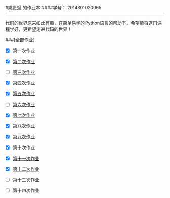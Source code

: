 #姚贵斌 的作业本
####学号： 2014301020066

---
代码的世界原来如此有趣，在简单易学的Python语言的帮助下，希望能将这门课程学好，更希望走进代码的世界！

###[全部作业]

- [x] [第一次作业](https://github.com/Guibeen/compuational_physics_N2014301020066/blob/master/%E7%AC%AC%E4%B8%80%E6%AC%A1%E4%BD%9C%E4%B8%9A.md)

- [x] [第二次作业](https://github.com/Guibeen/compuational_physics_N2014301020066/blob/master/Exercises/Exercise02.md)

- [ ] [第三次作业](https://github.com/Guibeen/compuational_physics_N2014301020066/blob/master/Exercises/Exercise03.md)

- [x] [第四次作业](https://www.zybuluo.com/Guibeen/note/525729) 

- [x] [第五次作业](https://www.zybuluo.com/Guibeen/note/507130)

- [ ] [第六次作业](https://github.com/Guibeen/compuational_physics_N2014301020066/blob/master/Exercises/Exercise06.md)

- [x] [第七次作业](https://github.com/Guibeen/compuational_physics_N2014301020066/blob/master/Exercises/Exercise07.md)

- [x] [第八次作业](https://github.com/Guibeen/compuational_physics_N2014301020066/blob/master/Exercises/Exercise08.md)

- [x] [第九次作业](https://github.com/Guibeen/compuational_physics_N2014301020066/blob/master/Exercises/Exercise09.md)

- [x] [第十次作业](https://www.zybuluo.com/Guibeen/note/548615)

- [x] [第十一次作业](https://www.zybuluo.com/Guibeen/note/586905)

- [x] [第十二次作业](https://www.zybuluo.com/Guibeen/note/597591)

- [ ] 第十三次作业

- [ ] 第十四次作业
